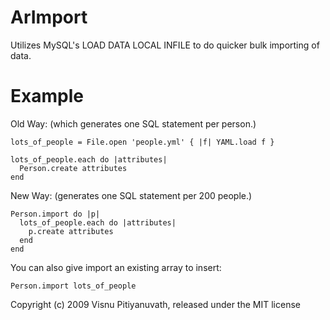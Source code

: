 ArImport
========

Utilizes MySQL's LOAD DATA LOCAL INFILE to do quicker bulk importing of data.


Example
=======

Old Way: (which generates one SQL statement per person.)

    lots_of_people = File.open 'people.yml' { |f| YAML.load f }

    lots_of_people.each do |attributes|
      Person.create attributes
    end

New Way: (generates one SQL statement per 200 people.)

    Person.import do |p|
      lots_of_people.each do |attributes|
        p.create attributes
      end
    end

You can also give import an existing array to insert:

    Person.import lots_of_people


Copyright (c) 2009 Visnu Pitiyanuvath, released under the MIT license
